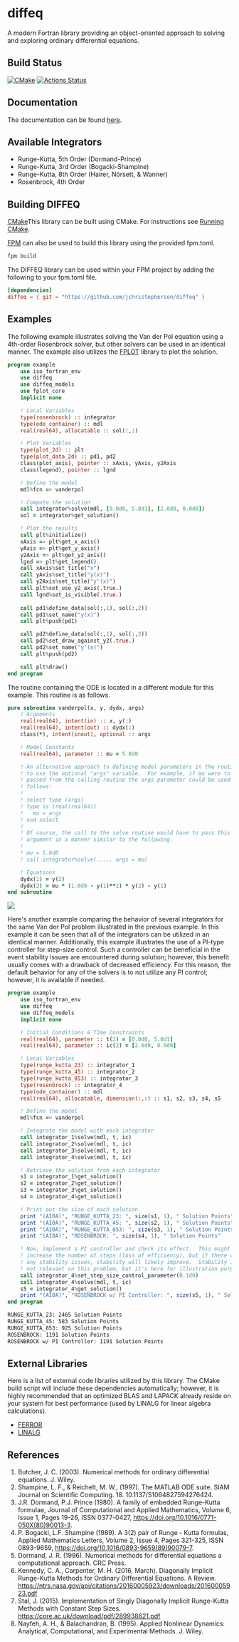# diffeq
A modern Fortran library providing an object-oriented approach to solving and exploring ordinary differential equations.

## Build Status
[![CMake](https://github.com/jchristopherson/diffeq/actions/workflows/cmake.yml/badge.svg)](https://github.com/jchristopherson/diffeq/actions/workflows/cmake.yml)
[![Actions Status](https://github.com/jchristopherson/diffeq/workflows/fpm/badge.svg)](https://github.com/jchristopherson/diffeq/actions)

## Documentation
The documentation can be found [here](https://jchristopherson.github.io/diffeq/).

## Available Integrators
- Runge-Kutta, 5th Order (Dormand-Prince)
- Runge-Kutta, 3rd Order (Bogacki-Shampine)
- Runge-Kutta, 8th Order (Hairer, Nörsett, & Wanner)
- Rosenbrock, 4th Order

## Building DIFFEQ
[CMake](https://cmake.org/)This library can be built using CMake.  For instructions see [Running CMake](https://cmake.org/runningcmake/).

[FPM](https://github.com/fortran-lang/fpm) can also be used to build this library using the provided fpm.toml.
```txt
fpm build
```
The DIFFEQ library can be used within your FPM project by adding the following to your fpm.toml file.
```toml
[dependencies]
diffeq = { git = "https://github.com/jchristopherson/diffeq" }
```

## Examples
The following example illustrates solving the Van der Pol equation using a 4th-order Rosenbrock solver, but other solvers can be used in an identical manner.  The example also utilizes the [FPLOT](https://github.com/jchristopherson/fplot) library to plot the solution.
```fortran
program example
    use iso_fortran_env
    use diffeq
    use diffeq_models
    use fplot_core
    implicit none

    ! Local Variables
    type(rosenbrock) :: integrator
    type(ode_container) :: mdl
    real(real64), allocatable :: sol(:,:)

    ! Plot Variables
    type(plot_2d) :: plt
    type(plot_data_2d) :: pd1, pd2
    class(plot_axis), pointer :: xAxis, yAxis, y2Axis
    class(legend), pointer :: lgnd

    ! Define the model
    mdl%fcn => vanderpol

    ! Compute the solution
    call integrator%solve(mdl, [0.0d0, 5.0d1], [2.0d0, 0.0d0])
    sol = integrator%get_solution()

    ! Plot the results
    call plt%initialize()
    xAxis => plt%get_x_axis()
    yAxis => plt%get_y_axis()
    y2Axis => plt%get_y2_axis()
    lgnd => plt%get_legend()
    call xAxis%set_title("x")
    call yAxis%set_title("y(x)")
    call y2Axis%set_title("y'(x)")
    call plt%set_use_y2_axis(.true.)
    call lgnd%set_is_visible(.true.)
    
    call pd1%define_data(sol(:,1), sol(:,2))
    call pd1%set_name("y(x)")
    call plt%push(pd1)

    call pd2%define_data(sol(:,1), sol(:,3))
    call pd2%set_draw_against_y2(.true.)
    call pd2%set_name("y'(x)")
    call plt%push(pd2)

    call plt%draw()
end program
```
The routine containing the ODE is located in a different module for this example.  This routine is as follows.
```fortran
pure subroutine vanderpol(x, y, dydx, args)
    ! Arguments
    real(real64), intent(in) :: x, y(:)
    real(real64), intent(out) :: dydx(:)
    class(*), intent(inout), optional :: args

    ! Model Constants
    real(real64), parameter :: mu = 5.0d0

    ! An alternative approach to defining model parameters in the routine is
    ! to use the optional "args" variable.  For example, if mu were to be
    ! passed from the calling routine the args parameter could be used as 
    ! follows:
    !
    ! select type (args)
    ! type is (real(real64))
    !   mu = args
    ! end select
    !
    ! Of course, the call to the solve routine would have to pass this
    ! argument in a manner similar to the following.
    !
    ! mu = 5.0d0
    ! call integrator%solve(...., args = mu)

    ! Equations
    dydx(1) = y(2)
    dydx(2) = mu * (1.0d0 - y(1)**2) * y(2) - y(1)
end subroutine
```
![](images/rosenbrock_example.png?raw=true)



Here's another example comparing the behavior of several integrators for the same Van der Pol problem illustrated in the previous example.  In this example it can be seen that all of the integrators can be utilized in an identical manner.  Additionally, this example illustrates the use of a PI-type controller for step-size control.  Such a controller can be beneficial in the event stability issues are encountered during solution; however, this benefit usually comes with a drawback of decreased efficiency.  For this reason, the default behavior for any of the solvers is to not utilize any PI control; however, it is available if needed.
```fortran
program example
    use iso_fortran_env
    use diffeq
    use diffeq_models
    implicit none

    ! Initial Conditions & Time Constraints
    real(real64), parameter :: t(2) = [0.0d0, 5.0d1]
    real(real64), parameter :: ic(2) = [2.0d0, 0.0d0]

    ! Local Variables
    type(runge_kutta_23) :: integrator_1
    type(runge_kutta_45) :: integrator_2
    type(runge_kutta_853) :: integrator_3
    type(rosenbrock) :: integrator_4
    type(ode_container) :: mdl
    real(real64), allocatable, dimension(:,:) :: s1, s2, s3, s4, s5

    ! Define the model
    mdl%fcn => vanderpol

    ! Integrate the model with each integrator
    call integrator_1%solve(mdl, t, ic)
    call integrator_2%solve(mdl, t, ic)
    call integrator_3%solve(mdl, t, ic)
    call integrator_4%solve(mdl, t, ic)

    ! Retrieve the solution from each integrator
    s1 = integrator_1%get_solution()
    s2 = integrator_2%get_solution()
    s3 = integrator_3%get_solution()
    s4 = integrator_4%get_solution()

    ! Print out the size of each solution
    print "(AI0A)", "RUNGE_KUTTA_23: ", size(s1, 1), " Solution Points"
    print "(AI0A)", "RUNGE_KUTTA_45: ", size(s2, 1), " Solution Points"
    print "(AI0A)", "RUNGE_KUTTA_853: ", size(s3, 1), " Solution Points"
    print "(AI0A)", "ROSENBROCK: ", size(s4, 1), " Solution Points"

    ! Now, implement a PI controller and check its effect.  This might
    ! increase the number of steps (loss of efficiency), but if there were
    ! any stability issues, stability will likely improve.  Stability is likely
    ! not relevant on this problem, but it's here for illustration purposes.
    call integrator_4%set_step_size_control_parameter(0.1d0)
    call integrator_4%solve(mdl, t, ic)
    s5 = integrator_4%get_solution()
    print "(AI0A)", "ROSENBROCK w/ PI Controller: ", size(s5, 1), " Solution Points"
end program
```
```txt
RUNGE_KUTTA_23: 2465 Solution Points
RUNGE_KUTTA_45: 583 Solution Points
RUNGE_KUTTA_853: 925 Solution Points
ROSENBROCK: 1191 Solution Points
ROSENBROCK w/ PI Controller: 1191 Solution Points
```

## External Libraries
Here is a list of external code libraries utilized by this library.  The CMake build script will include these dependencies automatically; however, it is highly recommended that an optimized BLAS and LAPACK already reside on your system for best performance (used by LINALG for linear algebra calculations).
- [FERROR](https://github.com/jchristopherson/ferror)
- [LINALG](https://github.com/jchristopherson/linalg)

## References
1. Butcher, J. C. (2003). Numerical methods for ordinary differential equations. J. Wiley.
2. Shampine, L. F., & Reichelt, M. W., (1997). The MATLAB ODE suite. SIAM Journal on Scientific Computing. 18. 10.1137/S1064827594276424. 
3. J.R. Dormand, P.J. Prince (1980). A family of embedded Runge-Kutta formulae, Journal of Computational and Applied Mathematics, Volume 6, Issue 1, Pages 19-26, ISSN 0377-0427, https://doi.org/10.1016/0771-050X(80)90013-3.
4. P. Bogacki, L.F. Shampine (1989). A 3(2) pair of Runge - Kutta formulas, Applied Mathematics Letters, Volume 2, Issue 4, Pages 321-325, ISSN 0893-9659, https://doi.org/10.1016/0893-9659(89)90079-7.
5. Dormand, J. R. (1996). Numerical methods for differential equations a computational approach. CRC Press. 
6. Kennedy, C. A., Carpenter, M. H. (2016, March). Diagonally Implicit Runge-Kutta Methods for Ordinary Differential Equations. A Review. https://ntrs.nasa.gov/api/citations/20160005923/downloads/20160005923.pdf 
7. Stal, J. (2015). Implementation of Singly Diagonally Implicit Runge-Kutta Methods with Constant Step Sizes. https://core.ac.uk/download/pdf/289938621.pdf 
8. Nayfeh, A. H., & Balachandran, B. (1995). Applied Nonlinear Dynamics: Analytical, Computational, and Experimental Methods. J. Wiley.
